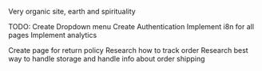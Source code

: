 Very organic site, earth and spirituality

TODO:
Create Dropdown menu
Create Authentication
Implement i8n for all pages
Implement analytics

Create page for return policy
Research how to track order
Research best way to handle storage and handle info about order shipping
